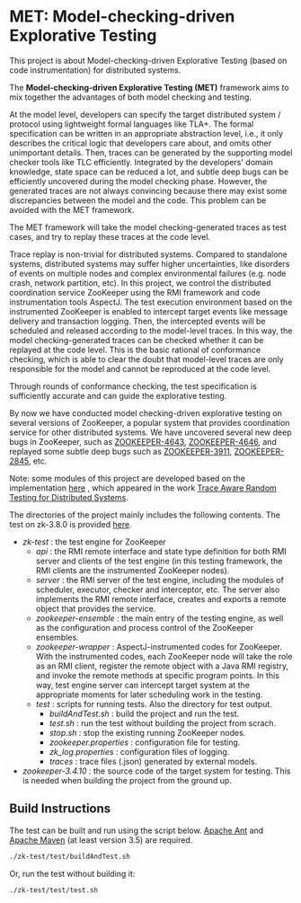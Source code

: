 #  MET: Model-checking-driven Explorative Testing 

This project is about Model-checking-driven Explorative Testing (based on code instrumentation) for distributed systems. 

The **Model-checking-driven Explorative Testing (MET)** framework aims to mix together the advantages of both model checking and testing. 

At the model level, developers can specify the target distributed system / protocol using lightweight formal languages like TLA+. The formal specification can be written in an appropriate abstraction level, i.e., it only describes the critical logic that developers care about, and omits other unimportant details. Then, traces can be generated by the supporting model checker tools like TLC efficiently. Integrated by the developers' domain knowledge, state space can be reduced a lot, and subtle deep bugs can be efficiently uncovered during the model checking phase. However, the generated traces are not always convincing because there may exist some discrepancies between the model and the code. This problem can be avoided with the MET framework. 

The MET framework will take the model checking-generated traces as test cases, and try to replay these traces at the code level. 

Trace replay is non-trivial for distributed systems. Compared to standalone systems, distributed systems may suffer higher uncertainties, like disorders of events on multiple nodes and complex environmental failures (e.g. node crash, network partition, etc). In this project, we control the distributed coordination service ZooKeeper using the RMI framework and code instrumentation tools AspectJ. The test execution environment based on the instrumented ZooKeeper is enabled to intercept target events like message delivery and transaction logging. Then, the intercepted events will be scheduled and released according to the model-level traces. In this way, the model checking-generated traces can be checked whether it can be replayed at the code level. This is the basic rational of conformance checking, which is able to clear the doubt that model-level traces are only responsible for the model and cannot be reproduced at the code level. 

Through rounds of conformance checking, the test specification is sufficiently accurate and can guide the explorative testing.

By now we have conducted model checking-driven explorative testing on several versions of ZooKeeper, a popular system that provides coordination service for other distributed systems. We have uncovered several new deep bugs in ZooKeeper, such as [ZOOKEEPER-4643](https://issues.apache.org/jira/browse/ZOOKEEPER-4643),  [ZOOKEEPER-4646](https://issues.apache.org/jira/browse/ZOOKEEPER-4646), and replayed some subtle deep bugs such as [ZOOKEEPER-3911](https://issues.apache.org/jira/browse/ZOOKEEPER-3911),  [ZOOKEEPER-2845](https://issues.apache.org/jira/browse/ZOOKEEPER-2845), etc. 

Note: some modules of this project are developed based on the implementation [here](https://gitlab.mpi-sws.org/rupak/hitmc) , which appeared in the work [Trace Aware Random Testing for Distributed Systems](https://dl.acm.org/doi/pdf/10.1145/3360606). 



The directories of the project mainly includes the following contents. The test on zk-3.8.0 is provided [here](https://github.com/Lingzhi-Ouyang/MET-zk-3.8.0).

* *zk-test* : the test engine for ZooKeeper
  * *api* : the RMI remote interface and state type definition for both RMI server and clients of the test engine (in this testing framework, the RMI clients are the instrumented ZooKeeper nodes).
  * *server* : the RMI server of the test engine, including the modules of scheduler, executor, checker and interceptor, etc. The server also implements the RMI remote interface, creates and exports a remote object that provides the service.
  * *zookeeper-ensemble* : the main entry of the testing engine, as well as the configuration and process control of the ZooKeeper ensembles.
  * *zookeeper-wrapper* : AspectJ-instrumented codes for ZooKeeper. With the instrumented codes, each ZooKeeper node will take the role as an RMI client, register the remote object with a Java RMI registry, and invoke the remote methods at specific program points. In this way, test engine server can intercept target system at the appropriate moments for later scheduling work in the testing. 
  * *test* : scripts for running tests. Also the directory for test output.
    * *buildAndTest.sh* : build the project and run the test.
    * *test.sh* : run the test without building the project from scrach.
    * *stop.sh* : stop the existing running ZooKeeper nodes.
    * *zookeeper.properties* :  configuration file for testing. 
    * *zk_log.properties* : configuration files of logging. 
    * *traces* : trace files (.json) generated by external models.
* *zookeeper-3.4.10* : the source code of the target system for testing. This is needed when building the project from the ground up. 



## Build Instructions

The test can be built and run using the script below. [Apache Ant](http://ant.apache.org/) and [Apache Maven](http://maven.apache.org/) (at least version 3.5) are required.

```bash
./zk-test/test/buildAndTest.sh
```

Or, run the test without building it:

```bash
./zk-test/test/test.sh
```

